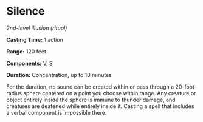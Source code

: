<title>Silence</title>

# Silence

_2nd-level illusion (ritual)_

**Casting Time:** 1 action

**Range:** 120 feet

**Components:** V, S

**Duration:** Concentration, up to 10 minutes

For the duration, no sound can be created
within or pass through a 20-foot-radius
sphere centered on a point you choose within
range. Any creature or object entirely inside
the sphere is immune to thunder damage, and
creatures are deafened while entirely inside
it. Casting a spell that includes a verbal
component is impossible there.



